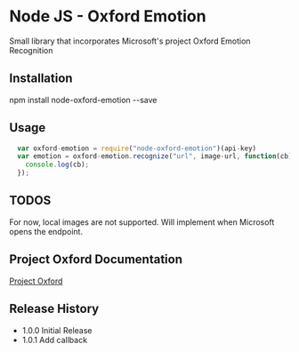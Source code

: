 Node JS - Oxford Emotion
=========

Small library that incorporates Microsoft's project Oxford Emotion Recognition

## Installation

  npm install node-oxford-emotion --save

## Usage

```javascript
  var oxford-emotion = require("node-oxford-emotion")(api-key)
  var emotion = oxford-emotion.recognize("url", image-url, function(cb) {
    console.log(cb);
  });
```

## TODOS
  For now, local images are not supported. Will implement when Microsoft opens the endpoint.

## Project Oxford Documentation

  [Project Oxford](https://dev.projectoxford.ai/docs/services/5639d931ca73072154c1ce89/operations/563b31ea778daf121cc3a5fa)

## Release History

 * 1.0.0 Initial Release
 * 1.0.1 Add callback